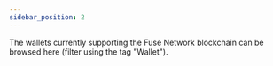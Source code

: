 ```yaml
---
sidebar_position: 2
---
```


The wallets currently supporting the Fuse Network blockchain can be browsed here (filter using the tag "Wallet").
